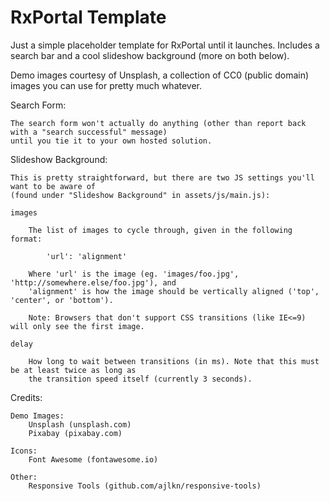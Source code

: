 # RxPortal Template




Just a simple placeholder template for RxPortal until it
launches. Includes a search bar and a cool slideshow background (more on both below).

Demo images courtesy of Unsplash, a collection of CC0 (public domain) images
you can use for pretty much whatever.

Search Form:

	The search form won't actually do anything (other than report back with a "search successful" message)
	until you tie it to your own hosted solution.


Slideshow Background:

	This is pretty straightforward, but there are two JS settings you'll want to be aware of
	(found under "Slideshow Background" in assets/js/main.js):

	images

		The list of images to cycle through, given in the following format:

			'url': 'alignment'

		Where 'url' is the image (eg. 'images/foo.jpg', 'http://somewhere.else/foo.jpg'), and
		'alignment' is how the image should be vertically aligned ('top', 'center', or 'bottom').

		Note: Browsers that don't support CSS transitions (like IE<=9) will only see the first image.

	delay

		How long to wait between transitions (in ms). Note that this must be at least twice as long as
		the transition speed itself (currently 3 seconds).


Credits:

	Demo Images:
		Unsplash (unsplash.com)
		Pixabay (pixabay.com)

	Icons:
		Font Awesome (fontawesome.io)

	Other:
		Responsive Tools (github.com/ajlkn/responsive-tools)

